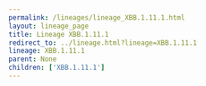 ```yaml
---
permalink: /lineages/lineage_XBB.1.11.1.html
layout: lineage_page
title: Lineage XBB.1.11.1
redirect_to: ../lineage.html?lineage=XBB.1.11.1
lineage: XBB.1.11.1
parent: None
children: ['XBB.1.11.1']
---
```

